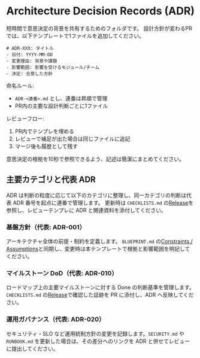 # Architecture Decision Records (ADR)

短時間で意思決定の背景を共有するためのフォルダです。
設計方針が変わるPRでは、以下テンプレートで1ファイルを追加してください。

```text
# ADR-XXX: タイトル
- 日付: YYYY-MM-DD
- 変更理由: 背景や課題
- 影響範囲: 影響を受けるモジュール/チーム
- 決定: 合意した方針
```

命名ルール:

- `ADR-<連番>.md` とし、連番は昇順で管理
- PR内の主要な設計判断ごとに1ファイル

レビューフロー:

1. PR内でテンプレを埋める
2. レビューで補足が出た場合は同じファイルに追記
3. マージ後も履歴として残す

意思決定の根拠を10秒で参照できるよう、記述は簡潔にまとめてください。

## 主要カテゴリと代表 ADR

ADR は判断の粒度に応じて以下のカテゴリに整理し、同一カテゴリの判断は代表 ADR 番号を起点に連番で管理します。
更新時は `CHECKLISTS.md` の[Release](../../CHECKLISTS.md#release)を参照し、レビューテンプレに ADR と関連資料を添付してください。

<!-- markdownlint-disable-next-line MD033 -->
<a id="adr-core-policy"></a>

### 基盤方針（代表: ADR-001）

アーキテクチャ全体の前提・制約を定義します。
`BLUEPRINT.md` の[Constraints / Assumptions][blueprint-constraints]と同期し、変更時は本テンプレートで根拠と影響範囲を明記してください。

<!-- markdownlint-disable-next-line MD033 -->
<a id="adr-milestone-dod"></a>

### マイルストーン DoD（代表: ADR-010）

ロードマップ上の主要マイルストーンに対する Done の判断基準を管理します。
`CHECKLISTS.md` の[Release][checklists-release]で確認した証跡を PR に添付し、ADR へ反映してください。

<!-- markdownlint-disable-next-line MD033 -->
<a id="adr-operations-governance"></a>

### 運用ガバナンス（代表: ADR-020）

セキュリティ・SLO など運用統制方針の変更を記録します。`SECURITY.md` や `RUNBOOK.md` を更新した場合は、その差分へのリンクを ADR と併せてレビューに提出してください。

[blueprint-constraints]: ../../BLUEPRINT.md#3-constraints--assumptions
[checklists-release]: ../../CHECKLISTS.md#release
